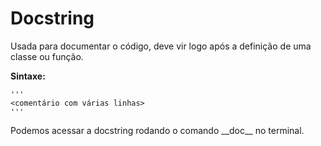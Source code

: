 # Docstring

Usada para documentar o código, deve vir logo após a definição de uma classe ou função.

**Sintaxe:**

```
'''
<comentário com várias linhas>
'''
```

Podemos acessar a docstring rodando o comando \_\_doc\_\_ no terminal.